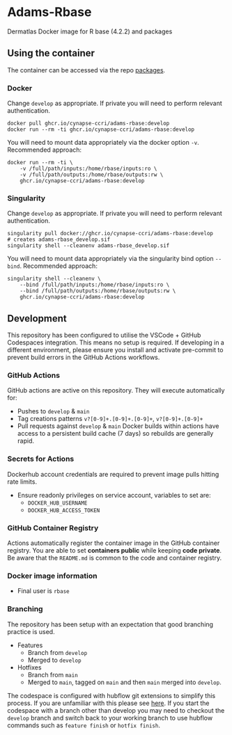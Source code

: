 # Adams-Rbase

Dermatlas Docker image for R base (4.2.2) and packages

## Using the container

The container can be accessed via the repo [packages](repo-package).

### Docker

Change `develop` as appropriate.  If private you will need to perform relevant authentication.

```
docker pull ghcr.io/cynapse-ccri/adams-rbase:develop
docker run --rm -ti ghcr.io/cynapse-ccri/adams-rbase:develop
```

You will need to mount data appropriately via the docker option `-v`.  Recommended approach:

```
docker run --rm -ti \
    -v /full/path/inputs:/home/rbase/inputs:ro \
    -v /full/path/outputs:/home/rbase/outputs:rw \
    ghcr.io/cynapse-ccri/adams-rbase:develop
```

### Singularity

Change `develop` as appropriate.  If private you will need to perform relevant authentication.

```
singularity pull docker://ghcr.io/cynapse-ccri/adams-rbase:develop
# creates adams-rbase_develop.sif
singularity shell --cleanenv adams-rbase_develop.sif
```

You will need to mount data appropriately via the singularity bind option `--bind`.  Recommended approach:

```
singularity shell --cleanenv \
    --bind /full/path/inputs:/home/rbase/inputs:ro \
    --bind /full/path/outputs:/home/rbase/outputs:rw \
    ghcr.io/cynapse-ccri/adams-rbase:develop
```

## Development

This repository has been configured to utilise the VSCode + GitHub Codespaces integration.  This means no setup is required.
If developing in a different environment, please ensure you install and activate pre-commit to prevent build errors in
the GitHub Actions workflows.

### GitHub Actions

GitHub actions are active on this repository.  They will execute automatically for:

- Pushes to `develop` & `main`
- Tag creations patterns `v?[0-9]+.[0-9]+.[0-9]+`, `v?[0-9]+.[0-9]+`
- Pull requests against `develop` & `main`
  Docker builds within actions have access to a persistent build cache (7 days) so rebuilds are generally rapid.

### Secrets for Actions

Dockerhub account credentials are required to prevent image pulls hitting rate limits.

- Ensure readonly privileges on service account, variables to set are:
  - `DOCKER_HUB_USERNAME`
  - `DOCKER_HUB_ACCESS_TOKEN`

### GitHub Container Registry

Actions automatically register the container image in the GitHub container registry.  You are able to set **containers public**
while keeping **code private**.  Be aware that the `README.md` is common to the code and container registry.

### Docker image information

- Final user is `rbase`

### Branching

The repository has been setup with an expectation that good branching practice is used.

- Features
  - Branch from `develop`
  - Merged to `develop`
- Hotfixes
  - Branch from `main`
  - Merged to `main`, tagged on `main` and then `main` merged into `develop`.

The codespace is configured with hubflow git extensions to simplify this process.  If you are unfamiliar with this please see [here](hubflow).
If you start the codespace with a branch other than develop you may need to checkout the `develop` branch and switch back to your working branch to use hubflow commands such as `feature finish` or `hotfix finish`.
